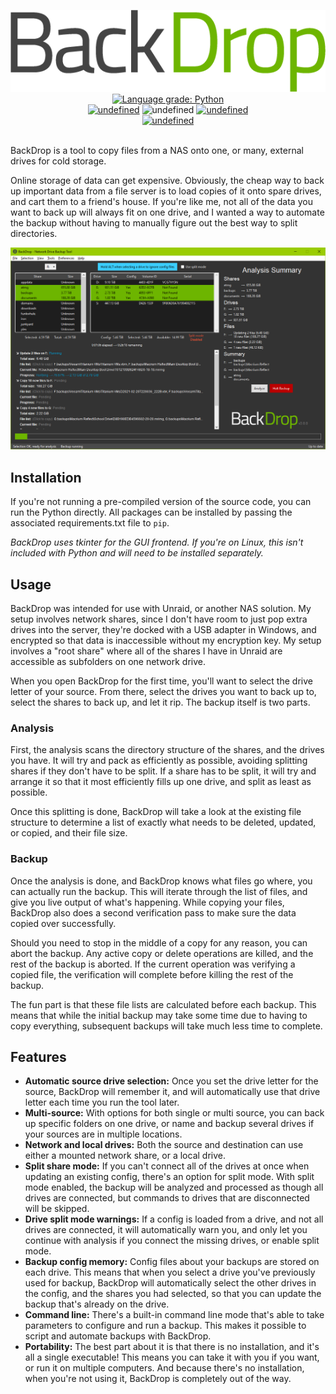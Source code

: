 <p align="center">
  <img alt="Logo" src="https://github.com/TechGeek01/BackDrop/raw/master/media/logo.png">
  <br />
  <a href="https://lgtm.com/projects/g/TechGeek01/BackDrop/context:python"><img alt="Language grade: Python" src="https://img.shields.io/lgtm/grade/python/g/TechGeek01/BackDrop.svg?logo=lgtm&logoWidth=18"/></a>
  <br />
  <a href="https://github.com/TechGeek01/BackDrop/releases/latest"><img alt="undefined" src="https://img.shields.io/github/v/release/TechGeek01/BackDrop"></a>
  <img alt="undefined" src="https://img.shields.io/github/downloads/TechGeek01/BackDrop/total" />
  <a href="https://github.com/TechGeek01/BackDrop/blob/master/LICENSE"><img alt="undefined" src="https://img.shields.io/github/license/TechGeek01/BackDrop"></a>
  <br />
  <a href="https://github.com/TechGeek01/BackDrop/releases/download/v3.0.2/backdrop.exe" target="_blank"><img alt="undefined" src="https://badgen.net/badge/Download/Windows/?color=blue&icon=windows&label"></a>
  <br /><br />
</p>

BackDrop is a tool to copy files from a NAS onto one, or many, external drives for cold storage.

Online storage of data can get expensive. Obviously, the cheap way to back up important data from a file server is to load copies of it onto spare drives, and cart them to a friend's house. If you're like me, not all of the data you want to back up will always fit on one drive, and I wanted a way to automate the backup without having to manually figure out the best way to split directories.

![BackDrop UI](https://raw.githubusercontent.com/TechGeek01/BackDrop/master/docs/img/showcase.png)

## Installation
If you're not running a pre-compiled version of the source code, you can run the Python directly. All packages can be installed by passing the associated requirements.txt file to `pip`.

*BackDrop uses tkinter for the GUI frontend. If you're on Linux, this isn't included with Python and will need to be installed separately.*

## Usage
BackDrop was intended for use with Unraid, or another NAS solution. My setup involves network shares, since I don't have room to just pop extra drives into the server, they're docked with a USB adapter in Windows, and encrypted so that data is inaccessible without my encryption key. My setup involves a "root share" where all of the shares I have in Unraid are accessible as subfolders on one network drive.

When you open BackDrop for the first time, you'll want to select the drive letter of your source. From there, select the drives you want to back up to, select the shares to back up, and let it rip. The backup itself is two parts.

### Analysis
First, the analysis scans the directory structure of the shares, and the drives you have. It will try and pack as efficiently as possible, avoiding splitting shares if they don't have to be split. If a share has to be split, it will try and arrange it so that it most efficiently fills up one drive, and split as least as possible.

Once this splitting is done, BackDrop will take a look at the existing file structure to determine a list of exactly what needs to be deleted, updated, or copied, and their file size.

### Backup
Once the analysis is done, and BackDrop knows what files go where, you can actually run the backup. This will iterate through the list of files, and give you live output of what's happening. While copying your files, BackDrop also does a second verification pass to make sure the data copied over successfully.

Should you need to stop in the middle of a copy for any reason, you can abort the backup. Any active copy or delete operations are killed, and the rest of the backup is aborted. If the current operation was verifying a copied file, the verification will complete before killing the rest of the backup.

The fun part is that these file lists are calculated before each backup. This means that while the initial backup may take some time due to having to copy everything, subsequent backups will take much less time to complete.

## Features
* **Automatic source drive selection:** Once you set the drive letter for the source, BackDrop will remember it, and will automatically use that drive letter each time you run the tool later.
* **Multi-source:** With options for both single or multi source, you can back up specific folders on one drive, or name and backup several drives if your sources are in multiple locations.
* **Network and local drives:** Both the source and destination can use either a mounted network share, or a local drive.
* **Split share mode:** If you can't connect all of the drives at once when updating an existing config, there's an option for split mode. With split mode enabled, the backup will be analyzed and processed as though all drives are connected, but commands to drives that are disconnected will be skipped.
* **Drive split mode warnings:** If a config is loaded from a drive, and not all drives are connected, it will automatically warn you, and only let you continue with analysis if you connect the missing drives, or enable split mode.
* **Backup config memory:** Config files about your backups are stored on each drive. This means that when you select a drive you've previously used for backup, BackDrop will automatically select the other drives in the config, and the shares you had selected, so that you can update the backup that's already on the drive.
* **Command line:** There's a built-in command line mode that's able to take parameters to configure and run a backup. This makes it possible to script and automate backups with BackDrop.
* **Portability:** The best part about it is that there is no installation, and it's all a single executable! This means you can take it with you if you want, or run it on multiple computers. And because there's no installation, when you're not using it, BackDrop is completely out of the way.